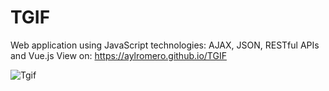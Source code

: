 # TGIF
Web application using JavaScript technologies: AJAX, JSON, RESTful APIs and Vue.js 
View on: https://aylromero.github.io/TGIF


![Tgif](https://github.com/aylromero/TGIF/blob/master/tgif.gif)

